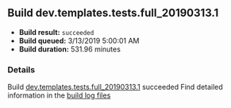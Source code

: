 ## Build dev.templates.tests.full_20190313.1
- **Build result:** `succeeded`
- **Build queued:** 3/13/2019 5:00:01 AM
- **Build duration:** 531.96 minutes
### Details
Build [dev.templates.tests.full_20190313.1](https://winappstudio.visualstudio.com/web/build.aspx?pcguid=a4ef43be-68ce-4195-a619-079b4d9834c2&builduri=vstfs%3a%2f%2f%2fBuild%2fBuild%2f27246) succeeded
Find detailed information in the [build log files](https://uwpctdiags.blob.core.windows.net/buildlogs/dev.templates.tests.full_20190313.1_logs.zip)
